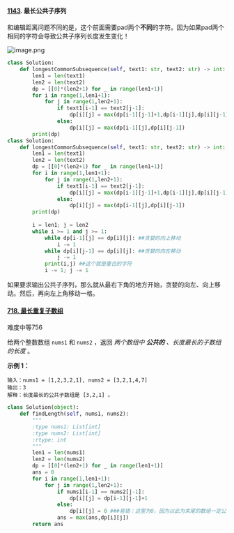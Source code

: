 #### [1143](https://leetcode.cn/problems/longest-common-subsequence/). 最长公共子序列

和编辑距离问题不同的是，这个前面需要pad两个**不同**的字符。因为如果pad两个相同的字符会导致公共子序列长度发生变化！

![image.png](https://pic.leetcode-cn.com/1617411822-KhEKGw-image.png)

```python
class Solution:
    def longestCommonSubsequence(self, text1: str, text2: str) -> int:
        len1 = len(text1)
        len2 = len(text2)
        dp = [[0]*(len2+1) for _ in range(len1+1)]
        for i in range(1,len1+1):
            for j in range(1,len2+1):
                if text1[i-1] == text2[j-1]:
                    dp[i][j] = max(dp[i-1][j-1]+1,dp[i-1][j],dp[i][j-1])
                else:
                    dp[i][j] = max(dp[i-1][j],dp[i][j-1])
        print(dp)
class Solution:
    def longestCommonSubsequence(self, text1: str, text2: str) -> int:
        len1 = len(text1)
        len2 = len(text2)
        dp = [[0]*(len2+1) for _ in range(len1+1)]
        for i in range(1,len1+1):
            for j in range(1,len2+1):
                if text1[i-1] == text2[j-1]:
                    dp[i][j] = max(dp[i-1][j-1]+1,dp[i-1][j],dp[i][j-1])
                else:
                    dp[i][j] = max(dp[i-1][j],dp[i][j-1])
        print(dp)
        
        i = len1; j = len2
        while i >= 1 and j >= 1:
            while dp[i-1][j] == dp[i][j]: ##贪婪的向上移动
                i -= 1
            while dp[i][j-1] == dp[i][j]: ##贪婪的向左移动
                j -= 1
            print(i,j) ##这个就是重合的字符
            i -= 1; j -= 1
```

如果要求输出公共子序列，那么就从最右下角的地方开始，贪婪的向左、向上移动。然后，再向左上角移动一格。



#### [718. 最长重复子数组](https://leetcode.cn/problems/maximum-length-of-repeated-subarray/)

难度中等756

给两个整数数组 `nums1` 和 `nums2` ，返回 *两个数组中 **公共的** 、长度最长的子数组的长度* 。

 

**示例 1：**

```
输入：nums1 = [1,2,3,2,1], nums2 = [3,2,1,4,7]
输出：3
解释：长度最长的公共子数组是 [3,2,1] 。
```

```python
class Solution(object):
    def findLength(self, nums1, nums2):
        """
        :type nums1: List[int]
        :type nums2: List[int]
        :rtype: int
        """
        len1 = len(nums1)
        len2 = len(nums2)
        dp = [[0]*(len2+1) for _ in range(len1+1)]
        ans = 0
        for i in range(1,len1+1):
            for j in range(1,len2+1):
                if nums1[i-1] == nums2[j-1]:
                    dp[i][j] = dp[i-1][j-1]+1
                else:
                    dp[i][j] = 0 ###易错：这里为0，因为以此为末尾的数组一定公共序列长度为0
                ans = max(ans,dp[i][j])       
        return ans 
```

